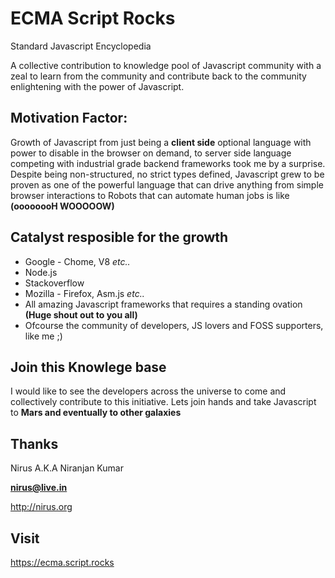# ECMA Script Rocks
Standard Javascript Encyclopedia

A collective contribution to knowledge pool of Javascript community with a zeal to learn from the community and contribute back to the community enlightening with the power of Javascript. 

## Motivation Factor:
Growth of Javascript from just being a **client side** optional language with power to disable in the browser on demand, to server side language competing with industrial grade backend frameworks took me by a surprise. Despite being non-structured, no strict types defined, Javascript grew to be proven as one of the powerful language that can drive anything from simple browser interactions to Robots that can automate human jobs is like **(oooooooH WOOOOOW)**

## Catalyst resposible for the growth

- Google - Chome, V8 *etc..*
- Node.js
- Stackoverflow 
- Mozilla - Firefox, Asm.js *etc..*
- All amazing Javascript frameworks that requires a standing ovation **(Huge shout out to you all)**
- Ofcourse the community of developers, JS lovers and FOSS supporters, like me ;)

## Join this Knowlege base

I would like to see the developers across the universe to come and collectively contribute to this initiative. Lets join hands and take Javascript to **Mars and eventually to other galaxies**


## Thanks

Nirus A.K.A Niranjan Kumar

**nirus@live.in**

http://nirus.org

## Visit

https://ecma.script.rocks

